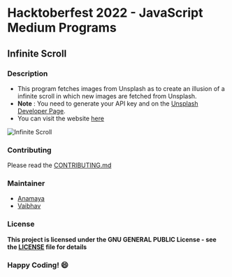 # Hacktoberfest 2022 - JavaScript Medium Programs

## Infinite Scroll

### Description 
- This program fetches images from Unsplash as to create an illusion of a infinite scroll in which new images are fetched from Unsplash.
- **Note** : You need to generate your API key and on the [Unsplash Developer Page](https://unsplash.com/developers).
- You can visit the website [here](https://tes-program.github.io/infinite_scroll/) 

![Infinite Scroll](https://s3-us-west-2.amazonaws.com/secure.notion-static.com/c0536f92-0858-49f6-8c85-dc87a4bd5a2a/Untitled.png)

### Contributing
Please read the [CONTRIBUTING.md](../../CONTRIBUTING.md)

### Maintainer
- [Anamaya](https://www.linkedin.com/in/anamaya1729/)
- [Vaibhav](https://https://www.linkedin.com/in/vaibhava17/)

### License
**This project is licensed under the GNU GENERAL PUBLIC License - see the [LICENSE](../LICENSE) file for details**

### Happy Coding! :smile: